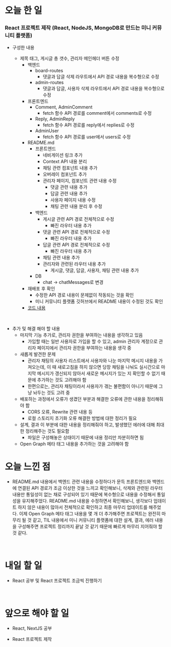 # 오늘 한 일

### React 프로젝트 제작 (React, NodeJS, MongoDB로 만드는 미니 커뮤니티 플랫폼)

- 구성한 내용

  - 제목 태그, 게시글 총 갯수, 관리자 메인헤더 버튼 수정
    - 백엔드
      - board-routes
        - 댓글과 답글 삭제 라우트에서 API 경로 내용을 복수형으로 수정
      - admin-routes
        - 댓글과 답글, 사용자 삭제 라우트에서 API 경로 내용을 복수형으로 수정
    - 프론트엔드
      - Comment, AdminComment
        - fetch 함수 API 경로를 comment에서 comments로 수정
      - Reply, AdminReply
        - fetch 함수 API 경로를 reply에서 replies로 수정
      - AdminUser
        - fetch 함수 API 경로를 user에서 users로 수정
    - README.md
      - 프론트엔드
        - 네비게이션 링크 추가
        - Context API 내용 분리
        - 채팅 관련 컴포넌트 내용 추가
        - 오버레이 컴포넌트 추가
        - 관리자 페이지, 컴포넌트 관련 내용 수정
          - 댓글 관련 내용 추가
          - 답글 관련 내용 추가
          - 사용자 페이지 내용 수정
          - 채팅 관련 내용 분리 후 수정
      - 백엔드
        - 게시글 관련 API 경로 전체적으로 수정
          - 빠진 라우터 내용 추가
        - 댓글 관련 API 경로 전체적으로 수정
          - 빠진 라우터 내용 추가
        - 답글 관련 API 경로 전체적으로 수정
          - 빠진 라우터 내용 추가
        - 채팅 관련 내용 추가
        - 관리자와 관련된 라우터 내용 추가
          - 게시글, 댓글, 답글, 사용자, 채팅 관련 내용 추가
      - DB
        - chat -> chatMessages로 변경
    - 재배포 후 확인
      - 수정한 API 경로 내용이 문제없이 작동되는 것을 확인
      - 미니 커뮤니티 플랫폼 깃허브에서 README 내용이 수정된 것도 확인
    - [코드 내용](https://github.com/jeongsangtae/mini-community-platform/commit/d62ba512498b9bfd312aa8a8e73630dd6ea48045)

<br />

- 추가 및 해결 해야 할 내용
  - 마지막 기능 추가로, 관리자 권한을 부여하는 내용을 생각하고 있음
    - 가입할 때는 일반 사용자로 가입을 할 수 있고, admin 관리자 계정으로 관리자 페이지에서 관리자 권한을 부여하는 내용을 생각 중
  - 새롭게 발견한 문제
    - 관리자 채팅의 사용자 리스트에서 사용자와 나눈 마지막 메시지 내용을 가져오는데, 이 때 새로고침을 하지 않으면 당장 채팅을 나눠도 실시간으로 마지막 메시지가 갱신되지 않아서 새로운 메시지가 있는 지 확인할 수 없기 때문에 추가하는 것도 고려해야 함
    - 한편으로는, 관리자 채팅이라서 사용자가 겪는 불편함이 아니기 때문에 그냥 놔두는 것도 고려 중
  - 배포하는 과정에서 오류가 생겼던 부분과 해결한 오류에 관한 내용을 정리해줘야 함
    - CORS 오류, Rewrite 관련 내용 등
    - 로컬 스토리지 초기화 오류 해결한 방법에 대한 정리가 필요
  - 설계, 결과 이 부분에 대한 내용을 정리해줘야 하고, 발생했던 에러에 대해 최대한 정리해주는 것도 필요함
    - 파일은 구성해놓은 상태이기 때문에 내용 정리만 차분히하면 됨
  - Open Graph 메타 태그 내용을 추가하는 것을 고려해야 함

# 오늘 느낀 점

- README.md 내용에서 백엔드 관련 내용을 수정하다가 문득 프론트엔드와 백엔드에 연결된 API 경로가 조금 이상한 것을 느끼고 확인해보니, 삭제와 관련된 라우터 내용만 통일성이 없는 채로 구성되어 있기 때문에 복수형으로 내용을 수정해서 통일성을 유지해주었다. README.md 내용을 수정하면서 확인해보니, 생각보다 업데이트 하지 않은 내용이 많아서 전체적으로 확인하고 최종 마무리 업데이트를 해주었다. 이제 Open Graph 메타 태그 내용을 몇 개 더 추가해주면 프로젝트는 완전히 마무리 될 것 같고, TIL 내용에서 미니 커뮤니티 플랫폼에 대한 설계, 결과, 에러 내용을 구성해주면 프로젝트 정리까지 끝날 것 같기 때문에 빠르게 마무리 지어줘야 할 것 같다.

<br />

# 내일 할 일

- React 공부 및 React 프로젝트 조금씩 진행하기

<br />

# 앞으로 해야 할 일

- React, NextJS 공부

- React 프로젝트 제작
